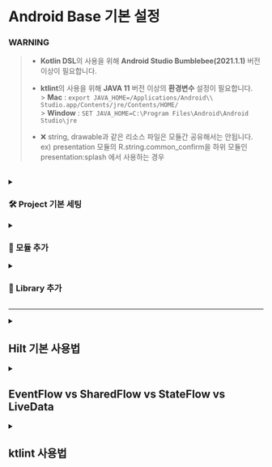 # Android Base 기본 설정

### WARNING

> - **Kotlin DSL**의 사용을 위해 **Android Studio Bumblebee(2021.1.1)** 버전 이상이 필요합니다.<br>
> - **ktlint**의 사용을 위해 **JAVA 11** 버전 이상의 **환경변수** 설정이 필요합니다.<br>
    > **Mac** : `export JAVA_HOME=/Applications/Android\\ Studio.app/Contents/jre/Contents/HOME/` <br>
    > **Window** : `SET JAVA_HOME=C:\Program Files\Android\Android Studio\jre`
>
> - ❌ string, drawable과 같은 리소스 파일은 모듈간 공유해서는 안됩니다. <br> ex) presentation 모듈의 R.string.common_confirm을 하위 모듈인 presentation:splash 에서 사용하는 경우

<br>


<details>
<summary><h3>🛠 Project 기본 세팅</h3></summary>

- `package`명 변경
- `:buildSrc`의 `ProjectConfiguration`에서 프로젝트 환경 설정
- `gradle.properties`의 `api.url`, `socket.url` 수정
- `network_securify_config` 도메인 수정

</details>

<details>
<summary><h3>📌 모듈 추가</h3></summary>

- 모듈의 이름은 **소문자로 시작하는 한단어**로 하되, 불가피한 경우 언더바(_)의 사용이 아닌 **Camel-case**를 사용합니다.
- 라이브러리 의존성 추가 시 필요한 모듈에만 추가하며, 더 이상 사용하지 않는 의존성은 삭제합니다.
- `Presentation layer`에서 사용되는 안드로이드 리소스는 사용될 모듈에 정확하게 추가합니다.<br>
  → 공통으로 사용되는 리소스라고 하여 Presentation 모듈의 res에 추가하는 것이 아닌, 각각의 모듈에 추가, <br>
  → 또한 Presentation 모듈에는 BaseActivity, BaseFragment 등 기본 abstract 관련 클래스에서만 사용되는 리소스만 추가하길 권장합니다.

</details>

<details>
<summary><h3>📗 Library 추가</h3></summary>


`buildSrc` 모듈의 `Libraries` 참조

```Kotlin
// 예시
// ==========================================================================
// Glide : com.github.bumptech.glide:glide:4.12.0
// Glide-Compiler : com.github.bumptech.glide:compiler:4.12.0
// Glide-Integration : com.github.bumptech.glide:okhttp3-integration:4.11.0
// ==========================================================================
// groupName : com.github.bumptech.glide
// name : glide / compiler / okhttp3-integration
// version : 4.12.0 / 4.12.0 / 4.11.0

object Glide : LibraryGroup(groupName = "com.github.bumptech.glide", version = "4.12.0"), Implementable, Library {
  override val name: String = "glide"   // 기본 베이스가 되는 Glide가 group뿐만이 아닌 라이브러리로써도 사용될 수 있으므로 Library 상속 후 name override

  object Compiler : LibraryGroupChild(group = Glide, name = "compiler"), Kapt
  // 기본 implementation이 아닌 Kapt로 사용됨을 명시함

  object Integration : LibraryGroupChild(group = Glide, name = "okhttp-integration", version = "4.11.0"), Implementable
  // 기본 Implementation이 사용되며 version이 그룹과 다르므로 추가적으로 명시함
}

```

</details>

---

<details>
<summary><h2>Hilt 기본 사용법</h2></summary>

```Kotlin
// 1) Application 클래스에 @HiltAndroidApp 어노테이션 추가
// 2) Activity, Fragment등 안드로이드 진입점에 @AndroidEntryPoint 어노테이션 추가
// 3) ViewModel에 @HiltViewModel 어노테이션 추가
// 4) 주입이 필요한 생성자 혹은 필드에 @Inject 어노테이션 추가
//    - 필드에 의존성을 주입 하는 경우 private이 될 수 없습니다.

```

```Kotlin
// 1) DataSource, Repository와 같이 Interface와 Impl 구현이 따로 존재하여 인터페이스로부터 직접적으로 생성자의 주입이 불가능한 경우
@Module
@InstallIn(SingletonComponent::class)  // Component는 주입된 객체가 유지되는 범위, Singleton, View, ViewModel, or custom...
abstract class DataSourceModule {
  @Binds
  abstract fun bindSampleDataSource(
    sampleDataSourceImpl: SampleDataSourceImpl
  ): SampleDataSource
}
```

```Kotlin
// 2) UseCase와 같이 직접적인 클래스의 생성자 주입이 가능한 경우
@Module
@InstallIn(SingletonComponent::class)
class UseCaseModule {
  @Provides
  @Singleton
  fun provideSampleUseCase(repository: SampleRepository) = SampleUseCase(repository)
}
```

</details>

<details>
<summary><h2>EventFlow vs SharedFlow vs StateFlow vs LiveData</h2></summary>

- `EventFlow`: 토스트, 알럿과 같이 단순 일회성 이벤트인 경우 <br>
  단, 각 ViewModel에는 `하나의 EventFlow`만 추가하는 것을 권장합니다. (sealed interface를 통한 분기)
- ~~`SharedFlow`: EventFlow로 대체되어 usecase 존재하지 않음~~
- `StateFlow`: UI를 그리기 위해 데이터 바인딩을 활용하거나 상태값이 저장되어야 하는 경우 (초기값 O)<br>
  단, lifecycle과 관계가 없어야 하는 경우가 아니라면 `LiveData의 사용을 권장`합니다.
- `LiveData`: UI를 그리기 위해 데이터 바인딩을 활용하거나 상태값이 저장되어야 하는 경우 (초기값 X)

<br>LiveData를 제외한 Flow는 직접 라이프사이클을 지정해주어야합니다.

```kotlin
lifecycle.repeatOnLifecycle(Lifecycle.State.STARTED) {
  // TODO : collect flows
}

// Presentation 모듈에 확장 함수로 등록되어 사용 가능 

fun LifecycleOwner.repeatOnStarted(block: suspend CoroutineScope.() -> Unit) {
  lifecycleScope.launch {
    lifecycle.repeatOnLifecycle(Lifecycle.State.STARTED) {

    }
  }
}
```

</details>

<details>
<summary><h2>ktlint 사용법</h2></summary>

기본적인 **코드 컨벤션의 통일**을 위해 **ktlint**를 적용하였습니다. <br>
https://cheese10yun.github.io/ktlint/

```bash
./gradlew ktlintCheck  // 전체 스타일 검사

./gradlew ktlintFormat // 스타일에 맞지 않는 코드를 자동 변경

./gradlew addKtlintCheckGitPreCommitHook // 코드 컨벤션이 맞지 않을 경우 commit 에러 처리

```
